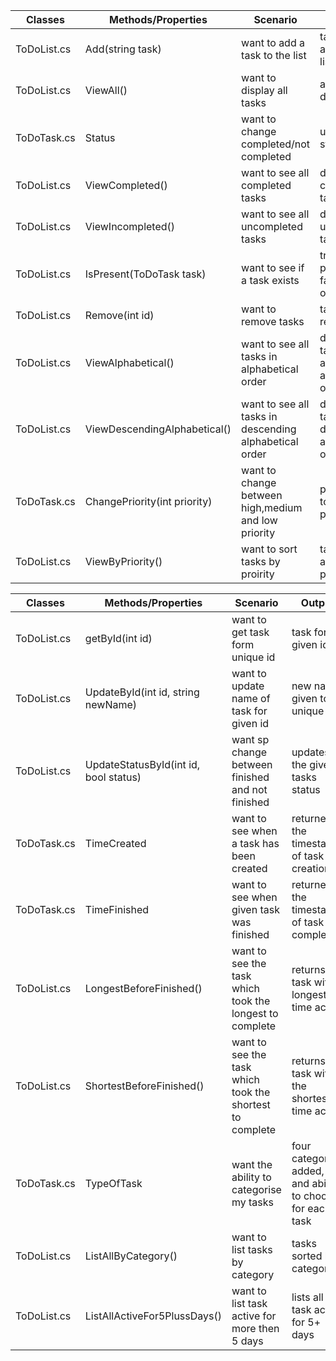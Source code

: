 
|Classes| Methods/Properties|Scenario|Output|
|-------|-------------------|---------|------|
|ToDoList.cs|Add(string task)|want to add a task to the list|task will be added to list|
|ToDoList.cs|ViewAll()|want to display all tasks|all task displayed|
|ToDoTask.cs|Status|want to change completed/not completed|updated status|
|ToDoList.cs|ViewCompleted()|want to see all completed tasks|display all completed tasks|
|ToDoList.cs|ViewIncompleted()|want to see all uncompleted tasks|display all uncomleted tasks|
|ToDoList.cs|IsPresent(ToDoTask task)|want to see if a task exists|true if present, false otherwise|
|ToDoList.cs|Remove(int id)|want to remove tasks|task removed|
|ToDoList.cs|ViewAlphabetical()|want to see all tasks in alphabetical order|dispaly all tasks in acesnding alphabetical order|
|ToDoList.cs|ViewDescendingAlphabetical()|want to see all tasks in descending alphabetical order|dispaly all tasks in descending alphabetical order|
|ToDoTask.cs|ChangePriority(int priority)|want to change between high,medium and low priority|priority set to new priority|
|ToDoList.cs|ViewByPriority()|want to sort tasks by proirity|task listed after priority|


|Classes| Methods/Properties|Scenario|Output|
|-------|-------------------|---------|------|
|ToDoList.cs|getById(int id)| want to get task form unique id| task for given id|
|ToDoList.cs|UpdateById(int id, string newName)| want to update name of task for given id| new name given to unique id|
|ToDoList.cs|UpdateStatusById(int id, bool status)| want sp change between finished and not finished| updates the given tasks status|
|ToDoTask.cs|TimeCreated| want to see when a task has been created| returnes the timestamp of task creation|
|ToDoTask.cs|TimeFinished|want to see when given task was finished| returnes the timestamp of task completion|
|ToDoList.cs|LongestBeforeFinished()|want to see the task which took the longest to complete|returns the task with longest time active|
|ToDoList.cs|ShortestBeforeFinished()|want to see the task which took the shortest to complete|returns the task with the shortest time active|
|ToDoTask.cs|TypeOfTask|want the ability to categorise my tasks|four categories added, and ability to choose for each task|
|ToDoList.cs|ListAllByCategory()|want to list tasks by category|tasks sorted by category|
|ToDoList.cs|ListAllActiveFor5PlussDays()|want to list task active for more then 5 days| lists all task active for 5+ days|